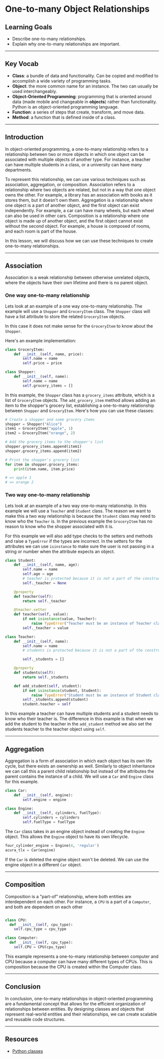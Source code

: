 # One-to-many Object Relationships

## Learning Goals

- Describe one-to-many relationships.
- Explain why one-to-many relationships are important.

***

## Key Vocab

- **Class**: a bundle of data and functionality. Can be copied and modified to
accomplish a wide variety of programming tasks.
- **Object**: the more common name for an instance. The two can usually be used
interchangeably.
- **Object-Oriented Programming**: programming that is oriented around data
(made mobile and changeable in **objects**) rather than functionality. Python
is an object-oriented programming language.
- **Function**: a series of steps that create, transform, and move data.
- **Method**: a function that is defined inside of a class.

***

## Introduction

In object-oriented programming, a one-to-many relationship refers to a relationship between two or more objects in which one object can be associated with multiple objects of another type. For instance, a teacher can have multiple students in a class, or a university can have many departments.


To represent this relationship, we can use various techniques such as association, aggregation, or composition. Association refers to a relationship where two objects are related, but not in a way that one object owns the other. For example, a library has an association with books as it stores them, but it doesn't own them. Aggregation is a relationship where one object is a part of another object, and the first object can exist independently. For example, a car can have many wheels, but each wheel can also be used in other cars. Composition is a relationship where one object is made up of another object, and the first object cannot exist without the second object. For example, a house is composed of rooms, and each room is part of the house.


In this lesson, we will discuss how we can use these techniques to create one-to-many relationships.

***

## Association

Association is a weak relationship between otherwise unrelated objects, where the objects have their own lifetime and there is no parent object.

### One way one-to-many relationship

Lets look at an example of a one way one-to-many relationship.
The example will use a `Shopper` and `GroceryItem` class. The `Shopper` class will have a list attribute to store the related `GroceryItem` objects.

In this case it does not make sense for the `GroceryItem` to know about the `Shopper`.

Here's an example implementation:

```py
class GroceryItem:
    def __init__(self, name, price):
        self.name = name
        self.price = price

class Shopper:
    def __init__(self, name):
        self.name = name
        self.grocery_items = []


```

In this example, the `Shopper` class has a `grocery_items` attribute, which is a list of `GroceryItem` objects. The `add_grocery_item` method allows adding an item to the shopper's grocery list, establishing a one-to-many relationship between `Shopper` and `GroceryItem`. Here's how you can use these classes:

```py
# Create a shopper and some grocery items
shopper = Shopper("Alice")
item1 = GroceryItem("apple", 1)
item2 = GroceryItem("orange", 2)

# Add the grocery items to the shopper's list
shopper.grocery_items.append(item1)
shopper.grocery_items.append(item2)

# Print the shopper's grocery list
for item in shopper.grocery_items:
    print(item.name, item.price)

# => apple 1
# => orange 2
```

### Two way one-to-many relationship

Lets look at an example of a two way one-to-many relationship. In this example we will use a `Teacher` and
`Student` class.
The reason we want to make this a two way relationship is because the `Student` class may need to know who the `Teacher` is.
In the previous example the `GroceryItem` has no reason to know who the shopper associated with it is.

For this example we will also add type checks to the setters and methods and raise a `TypeError` if
the types are incorrect. In the setters for the attributes we can use `isinstance` to make sure the user is not passing in a string or number when the attribute expects an object.  

```py
class Student:
    def __init__(self, name, age):
        self.name = name
        self.age = age
        # teacher is protected because it is not a part of the constructor
        self._teacher = None

    @property
    def teacher(self):
        return self._teacher

    @teacher.setter
    def teacher(self, value):
        if not isinstance(value, Teacher):
            raise TypeError("Teacher must be an instance of Teacher class")
        self._teacher = value

class Teacher:
    def __init__(self, name):
        self.name = name
        # students is protected because it is not a part of the constructor

        self._students = []

    @property
    def students(self):
        return self._students

    def add_student(self, student):
        if not isinstance(student, Student):
            raise TypeError("Student must be an instance of Student class")
        self._students.append(student)
        student.teacher = self
```

In this example a teacher can have multiple students and a student needs to know who their teacher is.
The difference in this example is that when we add the student to the teacher in the `add_student` method we also set the students teacher to the teacher object using `self`.

***

## Aggregation

Aggregation is a form of association in which each object has its own life cycle, but there exists an ownership as well. Similarly to object inheritance we can call this a parent child relationship but instead of the attributes the parent contains the instance of a child. We will use a `Car` and `Engine` class for this example.

```py
class Car:
    def __init__(self, engine):
        self.engine = engine

class Engine:
    def __init__(self, cylinders, fuelType):
        self.cylinders = cylinders
        self.fuelType = fuelType
```

The `Car` class takes in an engine object instead of creating the `Engine` object. This allows
the `Engine` object to have its own lifecycle.

```py
four_cylinder_engine = Engine(4, 'regular')
acura_tlx = Car(engine)
```

If the `Car` is deleted the engine object won't be deleted. We can use the engine object in a different `Car` object.

***

## Composition

Composition is a "part-of" relationship, where both entities are interdependent on each other. For instance, a `CPU` is a part of a `Computer`, and both are dependent on each other

```py

class CPU:
  def __init__(self, cpu_type):
    self.cpu_type = cpu_type

class Computer:
  def __init__(self, cpu_type):
    self.CPU = CPU(cpu_type)

```

This example represents a one-to-many relationship between computer and CPU because a computer can have many different types of CPUs. This is composition because the CPU is created within the Computer class.
***

## Conclusion

In conclusion, one-to-many relationships in object-oriented programming are a fundamental concept that allows for the efficient organization of relationships between entities. By designing classes and objects that represent real-world entities and their relationships, we can create scalable and reusable code structures.

***

## Resources

- [Python classes](https://docs.python.org/3/tutorial/classes.html)
